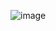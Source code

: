 ![image](https://user-images.githubusercontent.com/97594164/197163736-d15dc66f-1a19-4517-9a23-c0c4be18a540.png)
